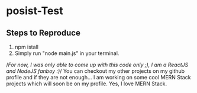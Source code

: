 # posist-Test
## Steps to Reproduce

1. npm istall
2. Simply run "node main.js" in your terminal.

/*For now, I was only able to come up with this code only ;), I am a ReactJS and NodeJS fanboy :)*/
You can checkout my other projects on my github profile and if they are not enough... I am working on some cool MERN Stack projects which will soon be on my profile. Yes, I love MERN Stack.
